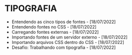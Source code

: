 # TIPOGRAFIA
- Entendendo as cinco tipos de fontes - [18/07/2022]
- Entendendo fontes no CSS - [18/07/2022]
- Carregando fontes externas - [18/07/2022]
- Importando fontes de um servidor externo - [18/07/2022]
- Importando arquivos CSS dentro do CSS - [18/07/2022]
- Desafio: Trabalhando com tipografia - [18/07/2022]
